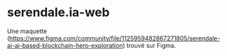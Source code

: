 # serendale.ia-web
Une maquette (https://www.figma.com/community/file/1125959482867271805/serendale-ai-ai-based-blockchain-hero-exploration) trouvé sur Figma.
